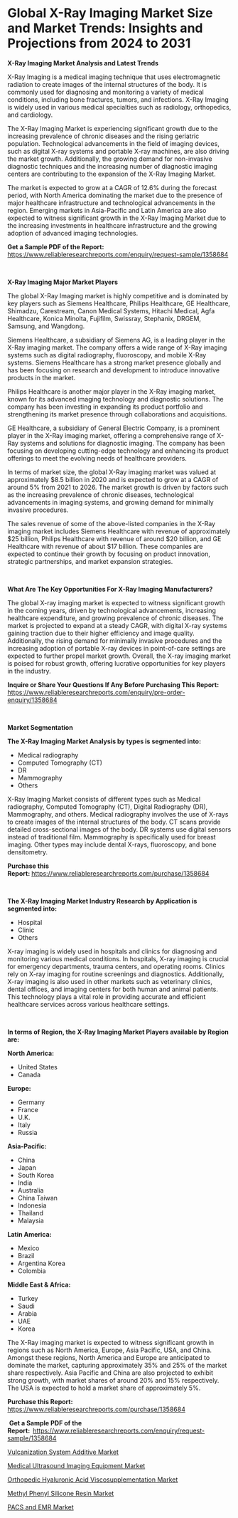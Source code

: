 <p><h1>Global X-Ray Imaging Market Size and Market Trends: Insights and Projections from 2024 to 2031</h1></p><p><strong>X-Ray Imaging Market Analysis and Latest Trends</strong></p>
<p><p>X-Ray Imaging is a medical imaging technique that uses electromagnetic radiation to create images of the internal structures of the body. It is commonly used for diagnosing and monitoring a variety of medical conditions, including bone fractures, tumors, and infections. X-Ray Imaging is widely used in various medical specialties such as radiology, orthopedics, and cardiology.</p><p>The X-Ray Imaging Market is experiencing significant growth due to the increasing prevalence of chronic diseases and the rising geriatric population. Technological advancements in the field of imaging devices, such as digital X-ray systems and portable X-ray machines, are also driving the market growth. Additionally, the growing demand for non-invasive diagnostic techniques and the increasing number of diagnostic imaging centers are contributing to the expansion of the X-Ray Imaging Market.</p><p>The market is expected to grow at a CAGR of 12.6% during the forecast period, with North America dominating the market due to the presence of major healthcare infrastructure and technological advancements in the region. Emerging markets in Asia-Pacific and Latin America are also expected to witness significant growth in the X-Ray Imaging Market due to the increasing investments in healthcare infrastructure and the growing adoption of advanced imaging technologies.</p></p>
<p><strong>Get a Sample PDF of the Report:&nbsp;</strong> <a href="https://www.reliableresearchreports.com/enquiry/request-sample/1358684">https://www.reliableresearchreports.com/enquiry/request-sample/1358684</a></p>
<p>&nbsp;</p>
<p><strong>X-Ray Imaging Major Market Players</strong></p>
<p><p>The global X-Ray Imaging market is highly competitive and is dominated by key players such as Siemens Healthcare, Philips Healthcare, GE Healthcare, Shimadzu, Carestream, Canon Medical Systems, Hitachi Medical, Agfa Healthcare, Konica Minolta, Fujifilm, Swissray, Stephanix, DRGEM, Samsung, and Wangdong.</p><p>Siemens Healthcare, a subsidiary of Siemens AG, is a leading player in the X-Ray imaging market. The company offers a wide range of X-Ray imaging systems such as digital radiography, fluoroscopy, and mobile X-Ray systems. Siemens Healthcare has a strong market presence globally and has been focusing on research and development to introduce innovative products in the market.</p><p>Philips Healthcare is another major player in the X-Ray imaging market, known for its advanced imaging technology and diagnostic solutions. The company has been investing in expanding its product portfolio and strengthening its market presence through collaborations and acquisitions.</p><p>GE Healthcare, a subsidiary of General Electric Company, is a prominent player in the X-Ray imaging market, offering a comprehensive range of X-Ray systems and solutions for diagnostic imaging. The company has been focusing on developing cutting-edge technology and enhancing its product offerings to meet the evolving needs of healthcare providers.</p><p>In terms of market size, the global X-Ray imaging market was valued at approximately $8.5 billion in 2020 and is expected to grow at a CAGR of around 5% from 2021 to 2026. The market growth is driven by factors such as the increasing prevalence of chronic diseases, technological advancements in imaging systems, and growing demand for minimally invasive procedures.</p><p>The sales revenue of some of the above-listed companies in the X-Ray imaging market includes Siemens Healthcare with revenue of approximately $25 billion, Philips Healthcare with revenue of around $20 billion, and GE Healthcare with revenue of about $17 billion. These companies are expected to continue their growth by focusing on product innovation, strategic partnerships, and market expansion strategies.</p></p>
<p>&nbsp;</p>
<p><strong>What Are The Key Opportunities For X-Ray Imaging Manufacturers?</strong></p>
<p><p>The global X-ray imaging market is expected to witness significant growth in the coming years, driven by technological advancements, increasing healthcare expenditure, and growing prevalence of chronic diseases. The market is projected to expand at a steady CAGR, with digital X-ray systems gaining traction due to their higher efficiency and image quality. Additionally, the rising demand for minimally invasive procedures and the increasing adoption of portable X-ray devices in point-of-care settings are expected to further propel market growth. Overall, the X-ray imaging market is poised for robust growth, offering lucrative opportunities for key players in the industry.</p></p>
<p><strong>Inquire or Share Your Questions If Any Before Purchasing This Report:</strong> <a href="https://www.reliableresearchreports.com/enquiry/pre-order-enquiry/1358684">https://www.reliableresearchreports.com/enquiry/pre-order-enquiry/1358684</a></p>
<p>&nbsp;</p>
<p><strong>Market Segmentation</strong></p>
<p><strong>The X-Ray Imaging Market Analysis by types is segmented into:</strong></p>
<p><ul><li>Medical radiography</li><li>Computed Tomography (CT)</li><li>DR</li><li>Mammography</li><li>Others</li></ul></p>
<p><p>X-Ray Imaging Market consists of different types such as Medical radiography, Computed Tomography (CT), Digital Radiography (DR), Mammography, and others. Medical radiography involves the use of X-rays to create images of the internal structures of the body. CT scans provide detailed cross-sectional images of the body. DR systems use digital sensors instead of traditional film. Mammography is specifically used for breast imaging. Other types may include dental X-rays, fluoroscopy, and bone densitometry.</p></p>
<p><strong>Purchase this Report:&nbsp;</strong><a href="https://www.reliableresearchreports.com/purchase/1358684">https://www.reliableresearchreports.com/purchase/1358684</a></p>
<p>&nbsp;</p>
<p><strong>The X-Ray Imaging Market Industry Research by Application is segmented into:</strong></p>
<p><ul><li>Hospital</li><li>Clinic</li><li>Others</li></ul></p>
<p><p>X-ray imaging is widely used in hospitals and clinics for diagnosing and monitoring various medical conditions. In hospitals, X-ray imaging is crucial for emergency departments, trauma centers, and operating rooms. Clinics rely on X-ray imaging for routine screenings and diagnostics. Additionally, X-ray imaging is also used in other markets such as veterinary clinics, dental offices, and imaging centers for both human and animal patients. This technology plays a vital role in providing accurate and efficient healthcare services across various healthcare settings.</p></p>
<p>&nbsp;</p>
<p><strong>In terms of Region, the X-Ray Imaging Market Players available by Region are:</strong></p>
<p>
    <p> <strong> North America: </strong>
        <ul>
            <li>United States</li>
            <li>Canada</li>
        </ul>
        </p> 
    <p> <strong> Europe: </strong>
        <ul>
            <li>Germany</li>
            <li>France</li>
            <li>U.K.</li>
            <li>Italy</li>
            <li>Russia</li>
        </ul>
        </p> 
    <p> <strong> Asia-Pacific: </strong>
        <ul>
            <li>China</li>
            <li>Japan</li>
            <li>South Korea</li>
            <li>India</li>
            <li>Australia</li>
            <li>China Taiwan</li>
            <li>Indonesia</li>
            <li>Thailand</li>
            <li>Malaysia</li>
        </ul>
        </p> 
    <p> <strong> Latin America: </strong>
        <ul>
            <li>Mexico</li>
            <li>Brazil</li>
            <li>Argentina Korea</li>
            <li>Colombia</li>
        </ul>
        </p> 
    <p> <strong> Middle East & Africa: </strong>
        <ul>
            <li>Turkey</li>
            <li>Saudi</li>
            <li>Arabia</li>
            <li>UAE</li>
            <li>Korea</li>
        </ul>
    </p>
    </p>
<p><p>The X-Ray imaging market is expected to witness significant growth in regions such as North America, Europe, Asia Pacific, USA, and China. Amongst these regions, North America and Europe are anticipated to dominate the market, capturing approximately 35% and 25% of the market share respectively. Asia Pacific and China are also projected to exhibit strong growth, with market shares of around 20% and 15% respectively. The USA is expected to hold a market share of approximately 5%.</p></p>
<p><strong>Purchase this Report: </strong><a href="https://www.reliableresearchreports.com/purchase/1358684">https://www.reliableresearchreports.com/purchase/1358684</a></p>
<p>&nbsp;<strong>Get a Sample PDF of the Report:&nbsp;&nbsp;</strong><a href="https://www.reliableresearchreports.com/enquiry/request-sample/1358684">https://www.reliableresearchreports.com/enquiry/request-sample/1358684</a></p>
<p><strong></strong></p>
<p><p><a href="https://issuu.com/reportprime-2/docs/vulcanization-system-additive-market-size-2030.ppt">Vulcanization System Additive Market</a></p><p><a href="https://github.com/irfadac/Market-Research-Report-List-1/blob/main/medical-ultrasound-imaging-equipment-market.md">Medical Ultrasound Imaging Equipment Market</a></p><p><a href="https://github.com/ashepherd82/Market-Research-Report-List-3/blob/main/orthopedic-hyaluronic-acid-viscosupplementation-market.md">Orthopedic Hyaluronic Acid Viscosupplementation Market</a></p><p><a href="https://issuu.com/reportprime-2/docs/methyl-phenyl-silicone-resin-market-size-2030.pptx">Methyl Phenyl Silicone Resin Market</a></p><p><a href="https://github.com/aashishrp/Market-Research-Report-List-2/blob/main/pacs-and-emr-market.md">PACS and EMR Market</a></p></p>